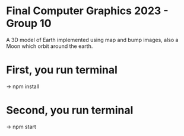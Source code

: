 # Final Computer Graphics 2023 - Group 10
A 3D model of Earth implemented using map and bump images, 
also a Moon which orbit around the earth.

# First, you run terminal
-> npm install

# Second, you run terminal
-> npm start

